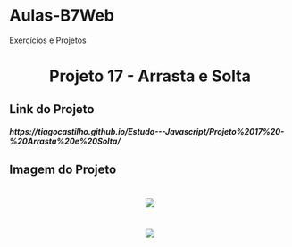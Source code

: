 # Aulas-B7Web
Exercícios e Projetos
<br/>
<h1 align="center">
    Projeto 17 - Arrasta e Solta
</h1>

## Link do Projeto
<h5>
https://tiagocastilho.github.io/Estudo---Javascript/Projeto%2017%20-%20Arrasta%20e%20Solta/
</h5>

## Imagem do Projeto
<h1 align="center">
<img src="https://tiagocastilho.github.io/Estudo---Javascript/Projeto%2017%20-%20Arrasta%20e%20Solta/como%20ficou1.png">
</h1>
<h1 align="center">
<img src="https://tiagocastilho.github.io/Estudo---Javascript/Projeto%2017%20-%20Arrasta%20e%20Solta/como%20ficou2.png">
</h1>
